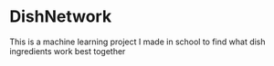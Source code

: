 # DishNetwork
This is a machine learning project I made in school to find what dish ingredients work best together  
